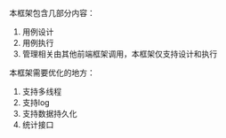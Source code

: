 本框架包含几部分内容：
1. 用例设计
2. 用例执行
3. 管理相关由其他前端框架调用，本框架仅支持设计和执行

本框架需要优化的地方：
1. 支持多线程
2. 支持log
3. 支持数据持久化
4. 统计接口